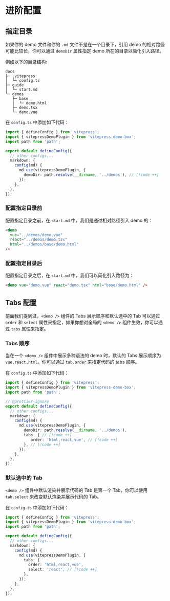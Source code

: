 # 进阶配置

## 指定目录

如果你的 demo 文件和你的 `.md` 文件不是在一个目录下，引用 demo 的相对路径可能比较长，你可以通过 `demoDir` 属性指定 demo 所在的目录以简化引入路径。

例如以下的目录结构:

```
docs
├─ .vitepress
│  └─ config.ts
├─ guide
│  └─ start.md
└─ demos
   ├─ base
   |  └─ demo.html
   ├─ demo.tsx
   └─ demo.vue
```

在 `config.ts` 中添加如下代码：

```ts
import { defineConfig } from 'vitepress';
import { vitepressDemoPlugin } from 'vitepress-demo-box';
import path from 'path';

export default defineConfig({
  // other configs...
  markdown: {
    config(md) {
      md.use(vitepressDemoPlugin, {
        demoDir: path.resolve(__dirname, '../demos'), // [!code ++]
      });
    },
  },
});
```

### 配置指定目录前

配置指定目录之前，在 `start.md` 中，我们是通过相对路径引入 demo 的：

```html
<demo
  vue="../demos/demo.vue"
  react="../demos/demo.tsx"
  html="../demos/base/demo.html"
/>
```

### 配置指定目录后

配置指定目录之后，在 `start.md` 中，我们可以简化引入路径为：

```html
<demo vue="demo.vue" react="demo.tsx" html="base/demo.html" />
```

## Tabs 配置

前面我们提到过，`<demo />` 组件的 Tabs 展示顺序和默认选中的 Tab 可以通过 `order` 和 `select` 属性来指定，如果你想对全局的 `<demo />` 组件生效，你可以通过 `tabs` 属性来指定。

### Tabs 顺序

当在一个 `<demo />` 组件中展示多种语法的 demo 时，默认的 Tabs 展示顺序为 `vue,react,html`。你可以通过 `tab.order` 来指定代码的 tabs 顺序。

在 `config.ts` 中添加如下代码：

```ts
import { defineConfig } from 'vitepress';
import { vitepressDemoPlugin } from 'vitepress-demo-box';
import path from 'path';

// @prettier-ignore
export default defineConfig({
  // other configs...
  markdown: {
    config(md) {
      md.use(vitepressDemoPlugin, {
        demoDir: path.resolve(__dirname, '../demos'),
        tabs: { // [!code ++]
           order: 'html,react,vue', // [!code ++]
        }, // [!code ++]
      });
    },
  },
});
```

### 默认选中的 Tab

`<demo />` 组件中默认渲染并展示代码的 Tab 是第一个 Tab，你可以使用 `tab.select` 来改变默认渲染并展示代码的 Tab。

在 `config.ts` 中添加如下代码：

```ts
import { defineConfig } from 'vitepress';
import { vitepressDemoPlugin } from 'vitepress-demo-box';
import path from 'path';

export default defineConfig({
  // other configs...
  markdown: {
    config(md) {
      md.use(vitepressDemoPlugin, {
        tabs: {
          order: 'html,react,vue',
          select: 'react', // [!code ++]
        },
      });
    },
  },
});
```
